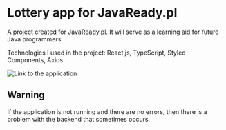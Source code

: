 # Lottery app for JavaReady.pl

A project created for JavaReady.pl. It will serve as a learning aid for future Java programmers.

Technologies I used in the project: React.js, TypeScript, Styled Components, Axios

![Link to the application](https://sprightly-creponne-393078.netlify.app/)

## Warning

If the application is not running and there are no errors, then there is a problem with the backend that sometimes occurs.
